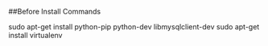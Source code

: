 ##Before Install Commands

sudo apt-get install python-pip python-dev libmysqlclient-dev
sudo apt-get install virtualenv